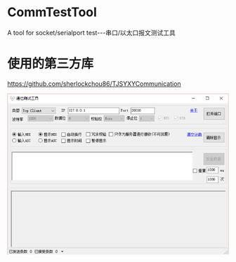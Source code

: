 # CommTestTool
A tool for socket/serialport test---串口/以太口报文测试工具

# 使用的第三方库
https://github.com/sherlockchou86/TJSYXYCommunication

![image](https://github.com/tilv37/CommTestTool/blob/master/CommTestTool/Resources/shot.png)
